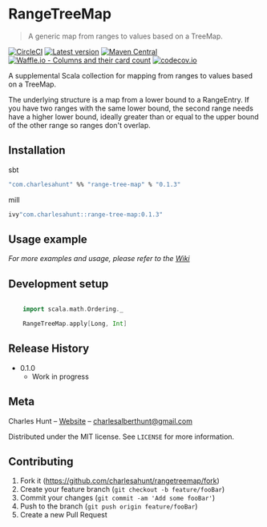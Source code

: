 # RangeTreeMap
> A generic map from ranges to values based on a TreeMap.

[![CircleCI](https://circleci.com/gh/CharlesAHunt/RangeTreeMap.svg?style=shield)](https://circleci.com/gh/CharlesAHunt/RangeTreeMap)
[![Latest version](https://index.scala-lang.org/charlesahunt/rangetreemap/range-tree-map/latest.svg?color=orange&v=1)](https://index.scala-lang.org/charlesahunt/rangetreemap/range-tree-map/0.1.3?target=_2.12)
[![Maven Central](https://maven-badges.herokuapp.com/maven-central/com.charlesahunt/range-tree-map_2.12/badge.svg)](https://maven-badges.herokuapp.com/maven-central/com.charlesahunt/range-tree-map_2.12)
[![Waffle.io - Columns and their card count](https://badge.waffle.io/CharlesAHunt/RangeTreeMap.svg?columns=all)](https://waffle.io/CharlesAHunt/RangeTreeMap)
[![codecov.io](http://codecov.io/github/charlesahunt/rangetreemap/coverage.svg?branch=master)](http://codecov.io/github/charlesahunt/rangetreemap?branch=master)

A supplemental Scala collection for mapping from ranges to values based on a TreeMap.

The underlying structure is a map from a lower bound to a RangeEntry.  If you have two ranges with the same lower bound,
the second range needs have a higher lower bound, ideally greater than or equal to the upper bound of the other range so
ranges don't overlap.

## Installation

sbt

```sh
"com.charlesahunt" %% "range-tree-map" % "0.1.3"
```

mill

```sh
ivy"com.charlesahunt::range-tree-map:0.1.3"
```

## Usage example


_For more examples and usage, please refer to the [Wiki](https://github.com/CharlesAHunt/RangeTreeMap/wiki)_


## Development setup

```scala

    import scala.math.Ordering._

    RangeTreeMap.apply[Long, Int]

```


## Release History

* 0.1.0
    * Work in progress

## Meta

Charles Hunt – [Website](http://cornfluence.com) – charlesalberthunt@gmail.com

Distributed under the MIT license. See ``LICENSE`` for more information.

## Contributing

1. Fork it (<https://github.com/charlesahunt/rangetreemap/fork>)
2. Create your feature branch (`git checkout -b feature/fooBar`)
3. Commit your changes (`git commit -am 'Add some fooBar'`)
4. Push to the branch (`git push origin feature/fooBar`)
5. Create a new Pull Request

